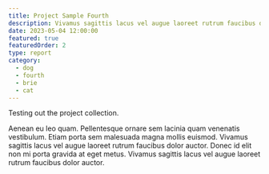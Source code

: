 ```yaml
---
title: Project Sample Fourth
description: Vivamus sagittis lacus vel augue laoreet rutrum faucibus dolor auctor.
date: 2023-05-04 12:00:00
featured: true
featuredOrder: 2
type: report
category:
  - dog
  - fourth
  - brie
  - cat
---
```


Testing out the project collection.

Aenean eu leo quam. Pellentesque ornare sem lacinia quam venenatis vestibulum. Etiam porta sem malesuada magna mollis euismod. Vivamus sagittis lacus vel augue laoreet rutrum faucibus dolor auctor. Donec id elit non mi porta gravida at eget metus. Vivamus sagittis lacus vel augue laoreet rutrum faucibus dolor auctor.
